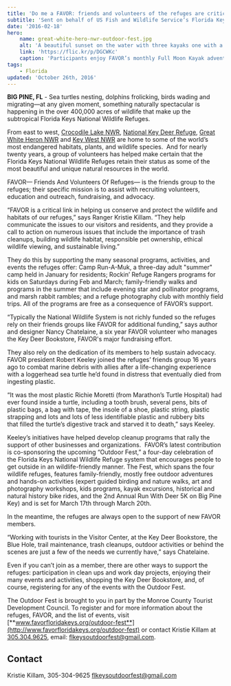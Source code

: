 ```yaml
---
title: 'Do me a FAVOR: friends and volunteers of the refuges are critical link in wildlife conservation'
subtitle: 'Sent on behalf of US Fish and Wildlife Service’s Florida Keys National Wildlife Refuge Complex and their Friends group FAVOR'
date: '2016-02-18'
hero:
    name: great-white-hero-nwr-outdoor-fest.jpg
    alt: 'A beautiful sunset on the water with three kayaks one with a dog on board.'
    link: 'https://flic.kr/p/DGCWKc'
    caption: 'Participants enjoy FAVOR’s monthly Full Moon Kayak adventure, a trip that goes north into Great White Heron National Wildlife Refuge.  Photo by Mary Lou Dickson.'
tags:
    - Florida
updated: 'October 26th, 2016'
---
```

**BIG PINE, FL** - Sea turtles nesting, dolphins frolicking, birds wading and migrating—at any given moment, something naturally spectacular is happening in the over 400,000 acres of wildlife that make up the subtropical Florida Keys National Wildlife Refuges.

From east to west, [Crocodile Lake NWR](https://www.fws.gov/refuge/crocodile_lake/), [National Key Deer Refuge](https://www.fws.gov/refuge/National_Key_Deer_Refuge/), [Great White Heron NWR](https://www.fws.gov/refuge/great_white_heron/) and [Key West NWR](https://www.fws.gov/refuge/key_west/) are home to some of the world’s most endangered habitats, plants, and wildlife species.  And for nearly twenty years, a group of volunteers has helped make certain that the Florida Keys National Wildlife Refuges retain their status as some of the most beautiful and unique natural resources in the world.

FAVOR— Friends And Volunteers Of Refuges— is the friends group to the refuges; their specific mission is to assist with recruiting volunteers, education and outreach, fundraising, and advocacy. 

“FAVOR is a critical link in helping us conserve and protect the wildlife and habitats of our refuges,” says Ranger Kristie Killam. “They help communicate the issues to our visitors and residents, and they provide a call to action on numerous issues that include the importance of trash cleanups, building wildlife habitat, responsible pet ownership, ethical wildlife viewing, and sustainable living.”  

They do this by supporting the many seasonal programs, activities, and events the refuges offer: Camp Run-A-Muk, a three-day adult "summer" camp held in January for residents; Rockin’ Refuge Rangers programs for kids on Saturdays during Feb and March; family-friendly walks and programs in the summer that include evening star and pollinator programs, and marsh rabbit rambles; and a refuge photography club with monthly field trips. All of the programs are free as a consequence of FAVOR’s support.

“Typically the National Wildlife System is not richly funded so the refuges rely on their friends groups like FAVOR for additional funding,” says author and designer Nancy Chatelaine, a six year FAVOR volunteer who manages the Key Deer Bookstore, FAVOR's major fundraising effort.

They also rely on the dedication of its members to help sustain advocacy.  FAVOR president Robert Keeley joined the refuges’ friends group 16 years ago to combat marine debris with allies after a life-changing experience with a loggerhead sea turtle he’d found in distress that eventually died from ingesting plastic. 

“It was the most plastic Richie Moretti (from Marathon’s Turtle Hospital) had ever found inside a turtle, including a tooth brush, several pens, bits of plastic bags, a bag with tape, the insole of a shoe, plastic string, plastic strapping and lots and lots of less identifiable plastic and rubbery bits that filled the turtle’s digestive track and starved it to death,” says Keeley.

Keeley’s initiatives have helped develop cleanup programs that rally the support of other businesses and organizations.  FAVOR’s latest contribution is co-sponsoring the upcoming “Outdoor Fest,” a four-day celebration of the Florida Keys National Wildlife Refuge system that encourages people to get outside in an wildlife-friendly manner. The Fest, which spans the four wildlife refuges, features family-friendly, mostly free outdoor adventures and hands-on activities (expert guided birding and nature walks, art and photography workshops, kids programs, kayak excursions, historical and natural history bike rides, and the 2nd Annual Run With Deer 5K on Big Pine Key) and is set for March 17th through March 20th.  

In the meantime, the refuges are always open to the support of new FAVOR members. 

“Working with tourists in the Visitor Center, at the Key Deer Bookstore, the Blue Hole, trail maintenance, trash cleanups, outdoor activities or behind the scenes are just a few of the needs we currently have,” says Chatelaine.  

Even if you can’t join as a member, there are other ways to support the refuges: participation in clean ups and work day projects, enjoying their many events and activities, shopping the Key Deer Bookstore, and, of course, registering for any of the events with the Outdoor Fest.

The Outdoor Fest is brought to you in part by the Monroe County Tourist Development Council. To register and for more information about the refuges, FAVOR, and the list of events, visit [**www.favorfloridakeys.org/outdoor-fest**](http://www.favorfloridakeys.org/outdoor-fest) or contact Kristie Killam at [305.304.9625](file://localhost/tel/305.304.9625), email: [flkeysoutdoorfest@gmail.com](mailto:flkeysoutdoorfest@gmail.com).

## Contact

Kristie Killam, 305-304-9625
flkeysoutdoorfest@gmail.com
